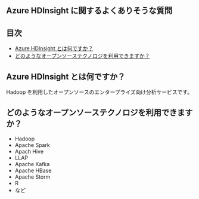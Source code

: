 ## Azure HDInsight に関するよくありそうな質問

## 目次

- [Azure HDInsight とは何ですか？](#q-about)
- [どのようなオープンソーステクノロジを利用できますか？](#q-oss)

## <a id="q-about">Azure HDInsight とは何ですか？</a>

Hadoop を利用したオープンソースのエンタープライズ向け分析サービスです。

## <a id="q-oss">どのようなオープンソーステクノロジを利用できますか？</a>

- Hadoop
- Apache Spark
- Apach Hive
- LLAP
- Apache Kafka
- Apache HBase
- Apache Storm
- R
- など